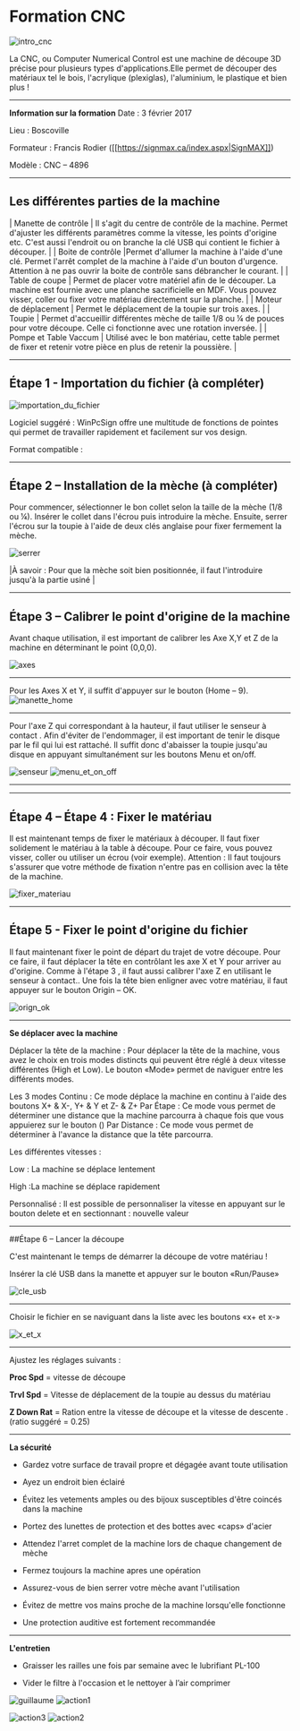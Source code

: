 # Formation CNC

![intro_cnc](https://user-images.githubusercontent.com/65183668/84679190-4723ac80-af31-11ea-8e04-2b5d16e76669.jpg)

La CNC, ou Computer Numerical Control est une machine de découpe 3D précise pour plusieurs types d'applications.Elle permet de découper des matériaux tel le bois, l'acrylique (plexiglas), l'aluminium, le plastique et bien plus !


----


**Information sur la formation**
Date : 3 février 2017

Lieu : Boscoville

Formateur : Francis Rodier ([[https://signmax.ca/index.aspx|SignMAX]])

Modèle : CNC – 4896


----


## Les différentes parties de la machine

| Manette de contrôle | Il s'agit du centre de contrôle de la machine. Permet d'ajuster les différents paramètres comme la vitesse, les points d'origine etc. C'est aussi l'endroit ou on branche la clé USB qui contient le fichier à découper. |
| Boite de contrôle |Permet d'allumer la machine à l'aide d'une clé. Permet l'arrêt complet de la machine à l'aide d'un bouton d'urgence. Attention à ne pas ouvrir la boite de contrôle sans débrancher le courant. |
| Table de coupe | Permet de placer votre matériel afin de le découper. La machine est fournie avec une planche sacrificielle en MDF. Vous pouvez visser, coller ou fixer votre matériau directement sur la planche. |
| Moteur de déplacement | Permet le déplacement de la toupie sur trois axes. |
| Toupie | Permet d'accueillir différentes mèche de taille 1/8 ou ¼ de pouces pour votre découpe. Celle ci fonctionne avec une rotation inversée. |
| Pompe et Table Vaccum  | Utilisé avec le bon matériau, cette table permet de fixer et retenir votre pièce en plus de retenir la poussière. |


----


## Étape 1 - Importation du fichier (à compléter)
![importation_du_fichier](https://user-images.githubusercontent.com/65183668/84679188-45f27f80-af31-11ea-8643-db567e2910b3.jpg)


Logiciel suggéré : WinPcSign offre une multitude de fonctions de pointes qui permet de travailler rapidement et facilement sur vos design.

Format compatible :


----

## Étape 2 – Installation de la mèche (à compléter)

Pour commencer, sélectionner le bon collet selon la taille de la mèche (1/8 ou ¼). Insérer le collet dans l'écrou puis introduire la mèche. Ensuite, serrer l'écrou sur la toupie à l'aide de deux clés anglaise pour fixer fermement la mèche.

![serrer](https://user-images.githubusercontent.com/65183668/84679211-4be86080-af31-11ea-92ab-69067dc471bb.jpg)


|À savoir : Pour que la mèche soit bien positionnée, il faut l'introduire jusqu'à la partie usiné | 


----


## Étape 3 – Calibrer  le point d'origine de la machine

Avant chaque utilisation, il est important de calibrer les Axe X,Y et Z de la machine en déterminant le point (0,0,0).

![axes](https://user-images.githubusercontent.com/65183668/84679176-412dcb80-af31-11ea-99ea-8c642616aa19.jpg)


----


Pour les Axes X et Y, il suffit d'appuyer sur le bouton (Home – 9). 
![manette_home](https://user-images.githubusercontent.com/65183668/84679197-4854d980-af31-11ea-9b94-5ad4732dd4ae.jpg)


----

Pour l'axe Z qui correspondant à la hauteur, il faut utiliser le senseur à contact . Afin d'éviter de l'endommager, il est important de tenir le disque par le fil qui lui est rattaché. Il suffit donc d'abaisser la toupie jusqu'au disque en appuyant simultanément sur les boutons Menu et on/off.


![senseur](https://user-images.githubusercontent.com/65183668/84679206-4b4fca00-af31-11ea-8608-bd409e5b77ba.jpg)
![menu_et_on_off](https://user-images.githubusercontent.com/65183668/84679201-48ed7000-af31-11ea-9040-93344bcec202.jpg)


----

----


## Étape 4 – Étape 4 : Fixer le matériau

Il est maintenant temps de fixer le matériaux à découper. Il faut fixer solidement le matériau à la table à découpe. Pour ce faire, vous pouvez visser, coller ou utiliser un écrou (voir exemple). Attention : Il faut toujours s'assurer que votre méthode de fixation n'entre pas en collision avec la tête de la machine.

![fixer_materiau](https://user-images.githubusercontent.com/65183668/84679182-4428bc00-af31-11ea-8210-84286c92943d.jpg)


----

## Étape 5 -  Fixer le point d'origine du fichier


Il faut maintenant fixer le point de départ du trajet de votre découpe. Pour ce faire, il faut déplacer la tête en contrôlant les axe X et Y pour arriver au d'origine. Comme à l'étape 3 , il faut aussi calibrer l'axe Z en utilisant le senseur à contact.. Une fois la tête bien enligner avec votre matériau, il faut appuyer sur le bouton Origin – OK.

![orign_ok](https://user-images.githubusercontent.com/65183668/84679202-4a1e9d00-af31-11ea-895a-e9f74cafe3a7.jpg)


----


**Se déplacer avec la machine**

Déplacer la tête de la machine :
Pour déplacer la tête de la machine, vous avez le choix en trois modes distincts qui peuvent être réglé à deux vitesse différentes (High et Low). Le bouton «Mode» permet de naviguer entre les différents modes.

Les 3 modes
Continu :  Ce mode  déplace la machine en continu à l'aide des boutons X+ & X-, Y+ & Y et Z- & Z+
Par Étape : Ce mode vous permet de déterminer une distance que la machine parcourra à chaque fois que vous appuierez sur le bouton ()
Par Distance : Ce mode vous permet de déterminer à l'avance la distance que la tête parcourra.

Les différentes vitesses :

Low : La machine se déplace lentement

High :La machine se déplace rapidement

Personnalisé : Il est possible de personnaliser la vitesse en appuyant sur le bouton delete et en sectionnant : nouvelle valeur

----

##Étape 6 – Lancer la découpe

C'est maintenant le temps de démarrer la découpe de votre matériau !

Insérer la clé USB dans la manette et appuyer sur le bouton «Run/Pause»

![cle_usb](https://user-images.githubusercontent.com/65183668/84679179-42f78f00-af31-11ea-8a08-a003c1a558df.jpg)


----

Choisir le fichier en se naviguant dans la liste avec les boutons «x+ et x-»

![x_et_x](https://user-images.githubusercontent.com/65183668/84679213-4d198d80-af31-11ea-8620-c93fa69b4b3a.jpg)

----

Ajustez les réglages suivants :

**Proc Spd** = vitesse de découpe

**Trvl Spd** = Vitesse de déplacement de la toupie au dessus du matériau

**Z Down Rat** = Ration entre la vitesse de découpe et la vitesse de descente . (ratio suggéré = 0.25)

----

**La sécurité**

* Gardez votre surface de travail propre et dégagée avant toute utilisation

* Ayez un endroit bien éclairé

* Évitez les vetements amples ou des bijoux susceptibles d'être coincés dans la machine

* Portez des lunettes de protection et des bottes avec «caps» d'acier

* Attendez l'arret complet de la machine lors de chaque changement de mèche

* Fermez toujours la machine apres une opération 

* Assurez-vous de bien serrer votre mèche avant l'utilisation

* Évitez de mettre vos mains proche de la machine lorsqu'elle fonctionne

* Une protection auditive est fortement recommandée

----

**L'entretien**

* Graisser les railles une fois par semaine avec le lubrifiant PL-100

* Vider le filtre à l'occasion et le nettoyer à l’air comprimer

![guillaume](https://user-images.githubusercontent.com/65183668/84679185-4559e900-af31-11ea-8536-7eef3a1f5069.jpg)
![action1](https://user-images.githubusercontent.com/65183668/84679155-3a06bd80-af31-11ea-9d73-a2651bc2fb2d.jpg)

![action3](https://user-images.githubusercontent.com/65183668/84679172-3f640800-af31-11ea-8456-7a0efbe30d88.jpg)
![action2](https://user-images.githubusercontent.com/65183668/84679161-3c691780-af31-11ea-8009-067cf08fcd7b.jpg)
